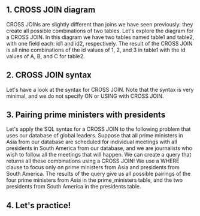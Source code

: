 
## 1. CROSS JOIN diagram

CROSS JOINs are slightly different than joins we have seen previously: they create all possible combinations of two tables. Let's explore the diagram for a CROSS JOIN. In this diagram we have two tables named table1 and table2, with one field each: id1 and id2, respectively. The result of the CROSS JOIN is all nine combinations of the id values of 1, 2, and 3 in table1 with the id values of A, B, and C for table2.

## 2. CROSS JOIN syntax

Let's have a look at the syntax for CROSS JOIN. Note that the syntax is very minimal, and we do not specify ON or USING with CROSS JOIN.

## 3. Pairing prime ministers with presidents

Let's apply the SQL syntax for a CROSS JOIN to the following problem that uses our database of global leaders. Suppose that all prime ministers in Asia from our database are scheduled for individual meetings with all presidents in South America from our database, and we are journalists who wish to follow all the meetings that will happen. We can create a query that returns all these combinations using a CROSS JOIN! We use a WHERE clause to focus only on prime ministers from Asia and presidents from South America. The results of the query give us all possible pairings of the four prime ministers from Asia in the prime_ministers table, and the two presidents from South America in the presidents table.

## 4. Let's practice!
